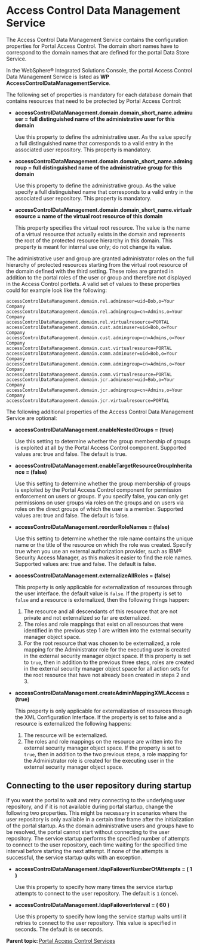 # Access Control Data Management Service 

The Access Control Data Management Service contains the configuration properties for Portal Access Control. The domain short names have to correspond to the domain names that are defined for the portal Data Store Service.

In the WebSphere® Integrated Solutions Console, the portal Access Control Data Management Service is listed as **WP AccessControlDataManagementService**.

The following set of properties is mandatory for each database domain that contains resources that need to be protected by Portal Access Control:

-   **accessControlDataManagement.domain.domain\_short\_name.adminuser = full distinguished name of the administrative user for this domain**

    Use this property to define the administrative user. As the value specify a full distinguished name that corresponds to a valid entry in the associated user repository. This property is mandatory.

-   **accessControlDataManagement.domain.domain\_short\_name.admingroup = full distinguished name of the administrative group for this domain**

    Use this property to define the administrative group. As the value specify a full distinguished name that corresponds to a valid entry in the associated user repository. This property is mandatory.

-   **accessControlDataManagement.domain.domain\_short\_name.virtualresource = name of the virtual root resource of this domain**

    This property specifies the virtual root resource. The value is the name of a virtual resource that actually exists in the domain and represents the root of the protected resource hierarchy in this domain. This property is meant for internal use only; do not change its value.


The administrative user and group are granted administrator roles on the full hierarchy of protected resources starting from the virtual root resource of the domain defined with the third setting. These roles are granted in addition to the portal roles of the user or group and therefore not displayed in the Access Control portlets. A valid set of values to these properties could for example look like the following:

```
accessControlDataManagement.domain.rel.adminuser=uid=Bob,o=Your Company
accessControlDataManagement.domain.rel.admingroup=cn=Admins,o=Your Company
accessControlDataManagement.domain.rel.virtualresource=PORTAL
accessControlDataManagement.domain.cust.adminuser=uid=Bob,o=Your Company
accessControlDataManagement.domain.cust.admingroup=cn=Admins,o=Your Company
accessControlDataManagement.domain.cust.virtualresource=PORTAL
accessControlDataManagement.domain.comm.adminuser=uid=Bob,o=Your Company
accessControlDataManagement.domain.comm.admingroup=cn=Admins,o=Your Company
accessControlDataManagement.domain.comm.virtualresource=PORTAL
accessControlDataManagement.domain.jcr.adminuser=uid=Bob,o=Your Company
accessControlDataManagement.domain.jcr.admingroup=cn=Admins,o=Your Company
accessControlDataManagement.domain.jcr.virtualresource=PORTAL

```

The following additional properties of the Access Control Data Management Service are optional:

-   **accessControlDataManagement.enableNestedGroups = \(true\)**

    Use this setting to determine whether the group membership of groups is exploited at all by the Portal Access Control component. Supported values are: true and false. The default is true.

-   **accessControlDataManagement.enableTargetResourceGroupInheritance = \(false\)**

    Use this setting to determine whether the group membership of groups is exploited by the Portal Access Control component for permission enforcement on users or groups. If you specify false, you can only get permissions on user groups via roles on the groups and on users via roles on the direct groups of which the user is a member. Supported values are: true and false. The default is false.

-   **accessControlDataManagement.reorderRoleNames = \(false\)**

    Use this setting to determine whether the role name contains the unique name or the title of the resource on which the role was created. Specify true when you use an external authorization provider, such as IBM® Security Access Manager, as this makes it easier to find the role names. Supported values are: true and false. The default is false.

-   **accessControlDataManagement.externalizeAllRoles = \(false\)**

    This property is only applicable for externalization of resources through the user interface. the default value is `false`. If the property is set to `false` and a resource is externalized, then the following things happen:

    1.  The resource and all descendants of this resource that are not private and not externalized so far are externalized.
    2.  The roles and role mappings that exist on all resources that were identified in the previous step 1 are written into the external security manager object space.
    3.  For the root resource that was chosen to be externalized, a role mapping for the Administrator role for the executing user is created in the external security manager object space.
    If this property is set to `true`, then in addition to the previous three steps, roles are created in the external security manager object space for all action sets for the root resource that have not already been created in steps 2 and 3.

-   **accessControlDataManagement.createAdminMappingXMLAccess = \(true\)**

    This property is only applicable for externalization of resources through the XML Configuration Interface. If the property is set to false and a resource is externalized the following happens:

    1.  The resource will be externalized.
    2.  The roles and role mappings on the resource are written into the external security manager object space.
    If the property is set to `true`, then in addition to the two previous steps, a role mapping for the Administrator role is created for the executing user in the external security manager object space.


## Connecting to the user repository during startup

If you want the portal to wait and retry connecting to the underlying user repository, and if it is not available during portal startup, change the following two properties. This might be necessary in scenarios where the user repository is only available in a certain time frame after the initialization of the portal startup. As the domain administrative users and groups have to be resolved, the portal cannot start without connecting to the user repository. The service startup performs the specified number of attempts to connect to the user repository, each time waiting for the specified time interval before starting the next attempt. If none of the attempts is successful, the service startup quits with an exception.

-   **accessControlDataManagement.ldapFailoverNumberOfAttempts = \( 1 \)**

    Use this property to specify how many times the service startup attempts to connect to the user repository. The default is `1` \(once\).

-   **accessControlDataManagement.ldapFailoverInterval = \( 60 \)**

    Use this property to specify how long the service startup waits until it retries to connect to the user repository. This value is specified in seconds. The default is `60` seconds.


**Parent topic:**[Portal Access Control Services ](../admin-system/srvcfgref_secy_pac.md)

